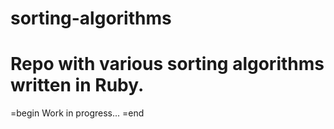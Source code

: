 # sorting-algorithms
# Repo with various sorting algorithms written in Ruby.

=begin
  Work in progress...
=end
